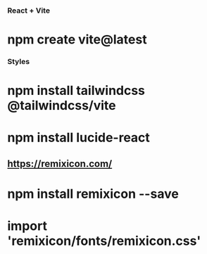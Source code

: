 ### React + Vite
# npm create vite@latest

### Styles
# npm install tailwindcss @tailwindcss/vite

# npm install lucide-react

## https://remixicon.com/
# npm install remixicon --save
# import 'remixicon/fonts/remixicon.css'